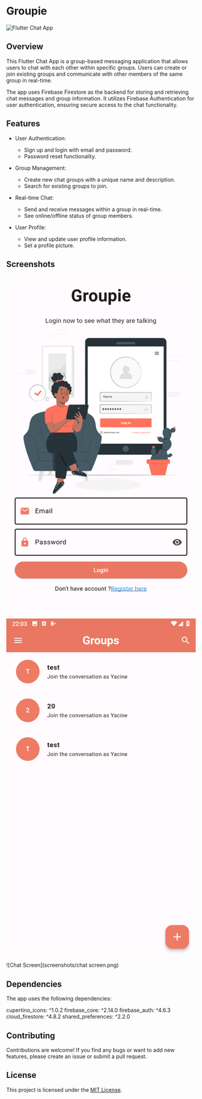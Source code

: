 # Groupie

![Flutter Chat App](app_screenshot.png)

## Overview

This Flutter Chat App is a group-based messaging application that allows users to chat with each other within specific groups. Users can create or join existing groups and communicate with other members of the same group in real-time.

The app uses Firebase Firestore as the backend for storing and retrieving chat messages and group information. It utilizes Firebase Authentication for user authentication, ensuring secure access to the chat functionality.

## Features

- User Authentication:
  - Sign up and login with email and password.
  - Password reset functionality.

- Group Management:
  - Create new chat groups with a unique name and description.
  - Search for existing groups to join.

- Real-time Chat:
  - Send and receive messages within a group in real-time.
  - See online/offline status of group members.

- User Profile:
  - View and update user profile information.
  - Set a profile picture.


## Screenshots

![Login Screen](screenshots/login_screen.png)

![Group List Screen](screenshots/group_list.png)

![Chat Screen](screenshots/chat screen.png)

## Dependencies

The app uses the following dependencies:

cupertino_icons: ^1.0.2
  firebase_core: ^2.14.0
  firebase_auth: ^4.6.3
  cloud_firestore: ^4.8.2
  shared_preferences: ^2.2.0



## Contributing

Contributions are welcome! If you find any bugs or want to add new features, please create an issue or submit a pull request.

## License

This project is licensed under the [MIT License](LICENSE).
